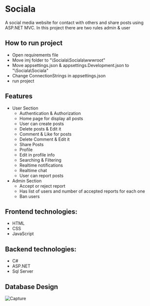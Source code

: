 # Sociala
A social media website for contact with others and share posts using ASP.NET MVC. In this project there are two rules admin & user

## How to run project
- Open requirements file 
- Move imj folder to "\Sociala\Sociala\wwwroot"
- Move appsettings.json & appsettings.Development.json to "\Sociala\Sociala"
- Change ConnectionStrings in appsettings.json
- run project  
## Features
- User Section
    - Authentication & Authorization
    - Home page for display all posts
    - User can create posts 
    - Delete posts & Edit it
    - Comment & Like for posts 
    - Delete Comment & Edit it
    - Share Posts
    - Profile
    - Edit in profile info
    - Searching & Filtering
    - Realtime notifications
    - Realtime chat
    - User can report posts
- Admin Section
    - Accept or reject report
    - Has list of users and number of accepted reports for  each one  
    - Ban users



## Frontend technologies:
- HTML
- CSS
- JavaScript

## Backend technologies:
- C#
- ASP.NET
- Sql Server

## Database Design
![Capture](https://github.com/Mahmoud0-0Salah/Sociala/assets/126424722/cf4b20d4-49e2-4eb5-ac89-a289f44b7a7d)
